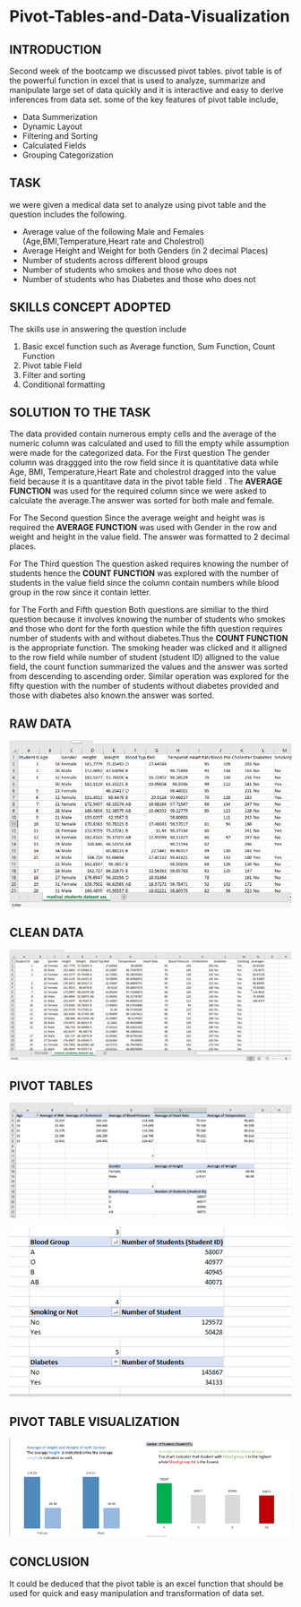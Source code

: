# Pivot-Tables-and-Data-Visualization

## INTRODUCTION

Second week of the bootcamp we discussed pivot tables.
pivot table is of the powerful function in excel that is used to analyze, summarize and manipulate large set of data quickly and it is interactive and easy to derive inferences from data set. some of the key features of pivot table include,
-  Data Summerization
-  Dynamic Layout
-  Filtering and Sorting
-  Calculated Fields
-  Grouping Categorization
## TASK

we were given a medical data set to analyze using pivot table and the question includes the following.
- Average value of the following Male and Females (Age,BMI,Temperature,Heart rate and Cholestrol)
- Average Height and Weight for both Genders (in 2 decimal Places)
- Number of students across different blood groups
- Number of students who smokes and those who does not
- Number of students who has Diabetes and those who does not

## SKILLS CONCEPT ADOPTED
 
  The skills use in answering the question include
  1. Basic excel function such as Average function, Sum Function, Count Function
  2. Pivot table Field
  3. Filter and sorting
  4. Conditional formatting
     
 ## SOLUTION TO THE TASK
 
 The data provided contain numerous empty cells and the average of the numeric column was calculated and used to fill the empty while assumption were made for the categorized data.
For the First question
The gender column was draggged into the row field since it is quantitative data while Age, BMI, Temperature,Heart Rate and cholestrol dragged into the value field because it is a quantitave data in the pivot table field . The **AVERAGE FUNCTION** was used for the required column since we were asked to calculate the average.The answer was sorted for both male and female.

For The Second question
Since the average weight and height was is required the **AVERAGE FUNCTION** was used with Gender in the row and weight and height in the value field. The answer was formatted to 2 decimal places.

For The Third question
The question asked requires knowing the number of students hence the **COUNT FUNCTION** was explored with the number of students in the value field since the column contain numbers while blood group in the row since it contain letter.

for The Forth and Fifth question
Both questions are similiar to the third question because it involves knowing the number of students who smokes and those who dont for the forth question while the fifth question requires number of students with and without diabetes.Thus the **COUNT FUNCTION** is the appropriate function.
The smoking header was clicked and it alligned to the row field while number of student (student ID) alligned to the value field, the count function summarized the values and the answer was sorted from descending to ascending order.
Similar operation was explored for the fifty question with the number of students without diabetes provided and those with diabetes also known.the answer was sorted. 

## RAW DATA
![](raw.png)


## CLEAN DATA
![](Cleaned.png)

## PIVOT TABLES
![](cleaned1.png)

![](cleaned2.png)

## PIVOT TABLE VISUALIZATION
![](cleaned3.png)

## CONCLUSION
It could be deduced that the pivot table is an excel function that should be used for quick and easy manipulation and transformation of data set.

 
